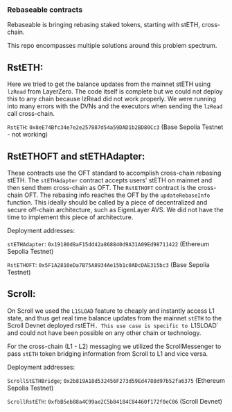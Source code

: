 ### Rebaseable contracts

Rebaseable is bringing rebasing staked tokens, starting with stETH, cross-chain.

This repo encompasses multiple solutions around this problem spectrum. 

## RstETH:
Here we tried to get the balance updates from the mainnet stETH using `lzRead` from LayerZero. The code itself is complete but we could not deploy this to any chain because lzRead did not work properly. We were running into many errors with the DVNs and the executors when sending the `lzRead` call cross-chain.

`RstETH`: `0x8eE74Bfc34e7e2e257887d54a59DAD1b2BD80Cc3` (Base Sepolia Testnet - not working)

## RstETHOFT and stETHAdapter:
These contracts use the OFT standard to accomplish cross-chain rebasing stETH. The `stETHAdapter` contract accepts users' stETH on mainnet and then send them cross-chain as OFT. The `RstETHOFT` contract is the cross-chain OFT. The rebasing info reaches the OFT by the `updateRebaseInfo` function. This ideally should be called by a piece of decentralized and secure off-chain architecture, such as EigenLayer AVS. We did not have the time to implement this piece of architecture.

Deployment addresses:

`stETHAdapter`: `0x19180d8aF15dd42a868840d9A31A09Ed98711422` (Ethereum Sepolia Testnet)    

`RstETHOFT`: `0x5F1A2810eDa7B75A8934Ae15b1c0ADcDAE315bc3` (Base Sepolia Testnet)

## Scroll:
On Scroll we used the `L1SLOAD` feature to cheaply and instantly access L1 state, and thus get real time balance updates from the mainnet `stETH` to the Scroll Devnet deployed rstETH`. This use case is specific to `L1SLOAD` and could not have been possible on any other chain or technology.   

For the cross-chain (L1 - L2) messaging we utilized the ScrollMessenger to pass `stETH` token bridging information from Scroll to L1 and vice versa.

Deployment addresses:

`ScrollStETHBridge`; `0x2b819A18d532456F273d59Ed4788d97b52fa6375` (Ethereum Sepolia Testnet)   

`ScrollRstETH`: `0xfbB5eb88a4C99ae2C5b84184C84460f172f0eC06` (Scroll Devnet)   